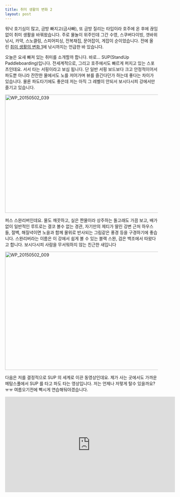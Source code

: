 ```yaml
---
title: 취미 생활의 변화 2
layout: post
---
```

워낙 호기심이 많고, 금방 빠지고(금사빠), 또 금방 질리는 타입이라 호주에 온 후에 끊임없이 취미 생활을 바꿔왔습니다. 주로 물놀이 위주인데 그간 수영, 스쿠버다이빙, 갯바위 낚시, 카약, 스노클링, 스피어피싱, 전복채집, 문어잡이, 게잡이 순이었습니다. 전에 올린 [취미 생활의 변화 1](http://blog.ahkim.com/change-of-hobby-1.html)에 낚시까지는 언급한 바 있습니다.

오늘은 요새 빠져 있는 취미를 소개할까 합니다. 바로&#8230; SUP(StandUp Paddleboarding)입니다. 전세계적으로, 그리고 호주에서도 빠르게 퍼지고 있는 스포츠인데요. 서서 타는 서핑이라고 보심 됩니다. 단 일반 서핑 보드보다 크고 안정적이어서 파도뿐 아니라 잔잔한 물에서도 노를 저어가며 뷰를 즐긴다던가 하는데 좋다는 차이가 있습니다. 물론 파도타기에도 좋은데 저는 아직 그 레벨이 안되서 보시다시피 강에서만 즐기고 있습니다.

<img class="aligncenter size-large wp-image-801" src="http://w12ard.github.io/wp-content/uploads/2015/05/WP_20150502_039-1024x575.jpg" alt="WP_20150502_039" width="695" height="390" />


퍼스 스완리버인데요. 물도 깨끗하고, 실은 짠물이라 상주하는 돌고래도 가끔 보고, 배가 없이 일반적인 루트로는 결코 볼수 없는 경관, 자기만의 제티가 딸린 강변 근처 하우스들, 절벽, 해질녁이면 노을과 함께 물위로 반사되는 그림같은 풍경 등을 구경하기에 좋습니다. 스완리버라는 이름은 이 강에서 쉽게 볼 수 있는 블랙 스완, 검은 백조에서 따왔다고 합니다. 보시다시피 사람을 무서워하지 않는 친근한 새입니다

<a href="http://w12ard.github.io/wp-content/uploads/2015/05/WP_20150502_009.jpg"><img class="aligncenter size-large wp-image-803" src="http://w12ard.github.io/wp-content/uploads/2015/05/WP_20150502_009-1024x575.jpg" alt="WP_20150502_009" width="695" height="390" /></a>

다음은 저를 결정적으로 SUP 의 세계로 이끈 동영상인데요. 제가 사는 곳에서도 가까운 메탐스풀에서 SUP 를 타고 파도 타는 영상입니다. 저는 언제나 저렇게 탈수 있을까요? ㅠㅠ 여름오기전에 빡시게 연습해둬야겠습니다.

<center>
<iframe src="https://www.youtube.com/embed/O_nkF4wuH_A" width="560px" height="315px" frameborder="0" scrolling="no" allowfullscreen=""></iframe><div><br></div><div><span style="font-family: Arial, Helvetica, sans-serif; font-size: 13.9200000762939px; line-height: 22.2719993591309px; background-color: rgb(255, 255, 255);"></center>